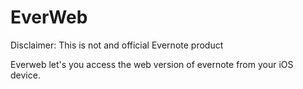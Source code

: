 # EverWeb

Disclaimer: This is not and official Evernote product

Everweb let's you access the web version of evernote from your iOS device.


